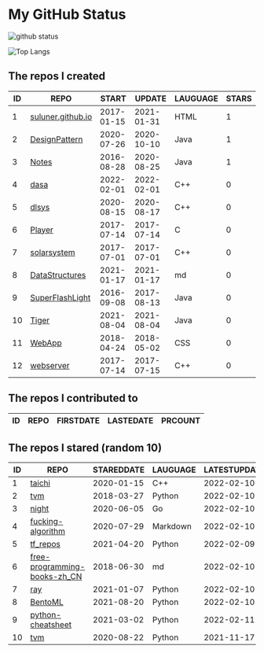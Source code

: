 # My GitHub Status

<img src="https://github-readme-stats-1.yihong0618.vercel.app/api?username=ThaddeusJiang&show_icons=true&&&hide_title=true&count_private=true" alt="github status" />

![Top Langs](https://github-readme-stats-1.yihong0618.vercel.app/api/top-langs/?username=ThaddeusJiang&layout=compact)

<!--START_SECTION:my_github-->
## The repos I created
| ID |                               REPO                                |   START    |   UPDATE   | LAUGUAGE | STARS |
|----|-------------------------------------------------------------------|------------|------------|----------|-------|
|  1 | [suluner.github.io](https://github.com/suluner/suluner.github.io) | 2017-01-15 | 2021-01-31 | HTML     |     1 |
|  2 | [DesignPattern](https://github.com/suluner/DesignPattern)         | 2020-07-26 | 2020-10-10 | Java     |     1 |
|  3 | [Notes](https://github.com/suluner/Notes)                         | 2016-08-28 | 2020-08-25 | Java     |     1 |
|  4 | [dasa](https://github.com/suluner/dasa)                           | 2022-02-01 | 2022-02-01 | C++      |     0 |
|  5 | [dlsys](https://github.com/suluner/dlsys)                         | 2020-08-15 | 2020-08-17 | C++      |     0 |
|  6 | [Player](https://github.com/suluner/Player)                       | 2017-07-14 | 2017-07-14 | C        |     0 |
|  7 | [solarsystem](https://github.com/suluner/solarsystem)             | 2017-07-01 | 2017-07-01 | C++      |     0 |
|  8 | [DataStructures](https://github.com/suluner/DataStructures)       | 2021-01-17 | 2021-01-17 | md       |     0 |
|  9 | [SuperFlashLight](https://github.com/suluner/SuperFlashLight)     | 2016-09-08 | 2017-08-13 | Java     |     0 |
| 10 | [Tiger](https://github.com/suluner/Tiger)                         | 2021-08-04 | 2021-08-04 | Java     |     0 |
| 11 | [WebApp](https://github.com/suluner/WebApp)                       | 2018-04-24 | 2018-05-02 | CSS      |     0 |
| 12 | [webserver](https://github.com/suluner/webserver)                 | 2017-07-14 | 2017-07-15 | C++      |     0 |

## The repos I contributed to
| ID | REPO | FIRSTDATE | LASTEDATE | PRCOUNT |
|----|------|-----------|-----------|---------|

## The repos I stared (random 10)
| ID |                                           REPO                                            | STAREDDATE | LAUGUAGE | LATESTUPDATE |
|----|-------------------------------------------------------------------------------------------|------------|----------|--------------|
|  1 | [taichi](https://github.com/taichi-dev/taichi)                                            | 2020-01-15 | C++      | 2022-02-10   |
|  2 | [tvm](https://github.com/apache/tvm)                                                      | 2018-03-27 | Python   | 2022-02-10   |
|  3 | [night](https://github.com/talkgo/night)                                                  | 2020-06-05 | Go       | 2022-02-10   |
|  4 | [fucking-algorithm](https://github.com/labuladong/fucking-algorithm)                      | 2020-07-29 | Markdown | 2022-02-10   |
|  5 | [tf_repos](https://github.com/lambdaji/tf_repos)                                          | 2021-04-20 | Python   | 2022-02-09   |
|  6 | [free-programming-books-zh_CN](https://github.com/justjavac/free-programming-books-zh_CN) | 2018-06-30 | md       | 2022-02-10   |
|  7 | [ray](https://github.com/ray-project/ray)                                                 | 2021-01-07 | Python   | 2022-02-10   |
|  8 | [BentoML](https://github.com/bentoml/BentoML)                                             | 2021-08-20 | Python   | 2022-02-10   |
|  9 | [python-cheatsheet](https://github.com/gto76/python-cheatsheet)                           | 2021-03-02 | Python   | 2022-02-11   |
| 10 | [tvm](https://github.com/tqchen/tvm)                                                      | 2020-08-22 | Python   | 2021-11-17   |

<!--END_SECTION:my_github-->